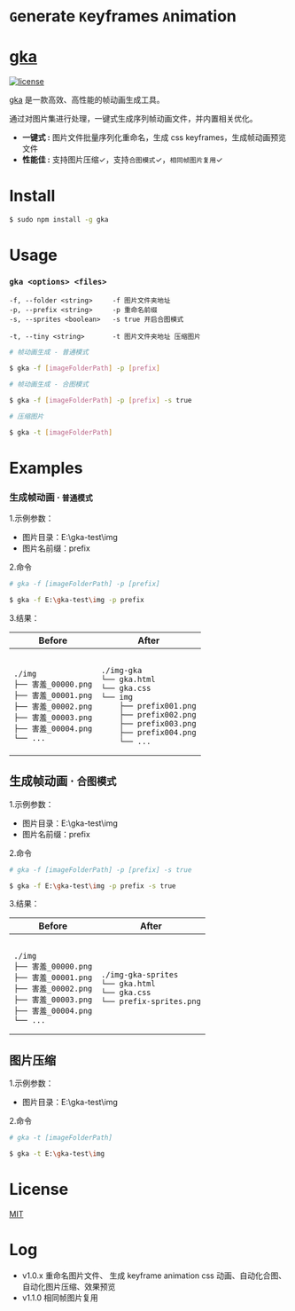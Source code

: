 # `G`enerate  `K`eyframes  `A`nimation

#  [gka](https://github.com/joeyguo/gka)

[![license](https://img.shields.io/badge/license-MIT-blue.svg)](https://github.com/joeyguo/gka#license) 

[gka](https://github.com/joeyguo/gka) 是一款高效、高性能的帧动画生成工具。

通过对图片集进行处理，一键式生成序列帧动画文件，并内置相关优化。

* **一键式 :**  图片文件批量序列化重命名，生成 css keyframes，生成帧动画预览文件
* **性能佳 :**  支持图片压缩✓，支持`合图模式`✓，`相同帧图片复用`✓

# Install

```sh
$ sudo npm install -g gka
```

# Usage

### `gka <options> <files>`
```
-f, --folder <string>     -f 图片文件夹地址
-p, --prefix <string>     -p 重命名前缀
-s, --sprites <boolean>   -s true 开启合图模式

-t, --tiny <string>       -t 图片文件夹地址 压缩图片
```


```sh
# 帧动画生成 - 普通模式

$ gka -f [imageFolderPath] -p [prefix] 
```

```sh
# 帧动画生成 - 合图模式

$ gka -f [imageFolderPath] -p [prefix] -s true
```

```sh
# 压缩图片

$ gka -t [imageFolderPath]
```

# Examples

### 生成帧动画 &middot; `普通模式`

1.示例参数： 

- 图片目录：E:\gka-test\img
- 图片名前缀：prefix

2.命令

```sh
# gka -f [imageFolderPath] -p [prefix] 

$ gka -f E:\gka-test\img -p prefix
```

3.结果： 
<table>
    <thead>
        <tr><th>Before</th><th>After</th></tr>
    </thead>
    <tbody>
        <tr>
            <td><pre><code>
./img
├── 害羞_00000.png
├── 害羞_00001.png
├── 害羞_00002.png
├── 害羞_00003.png
├── 害羞_00004.png
└── ...
</code></pre></td>
<td><pre><code>
./img-gka
└── gka.html
└── gka.css
└── img
    ├── prefix001.png
    ├── prefix002.png
    ├── prefix003.png
    ├── prefix004.png
    └── ...
</code></pre></td>
        </tr>
    </tbody>
</table>

## 生成帧动画 &middot; `合图模式`

1.示例参数： 

- 图片目录：E:\gka-test\img
- 图片名前缀：prefix

2.命令

```sh
# gka -f [imageFolderPath] -p [prefix] -s true

$ gka -f E:\gka-test\img -p prefix -s true
```

3.结果： 
<table>
    <thead>
        <tr><th>Before</th><th>After</th></tr>
    </thead>
    <tbody>
        <tr>
            <td><pre><code>
./img
├── 害羞_00000.png
├── 害羞_00001.png
├── 害羞_00002.png
├── 害羞_00003.png
├── 害羞_00004.png
└── ...
</code></pre></td>
<td><pre><code>
./img-gka-sprites
└── gka.html
└── gka.css
└── prefix-sprites.png
</code></pre></td>
        </tr>
    </tbody>
</table>

## 图片压缩

1.示例参数： 

- 图片目录：E:\gka-test\img

2.命令
```sh
# gka -t [imageFolderPath]

$ gka -t E:\gka-test\img
```

# License

[MIT](./LICENSE) 

# Log

- v1.0.x 重命名图片文件、 生成 keyframe animation css 动画、自动化合图、自动化图片压缩、效果预览
- v1.1.0 相同帧图片复用
